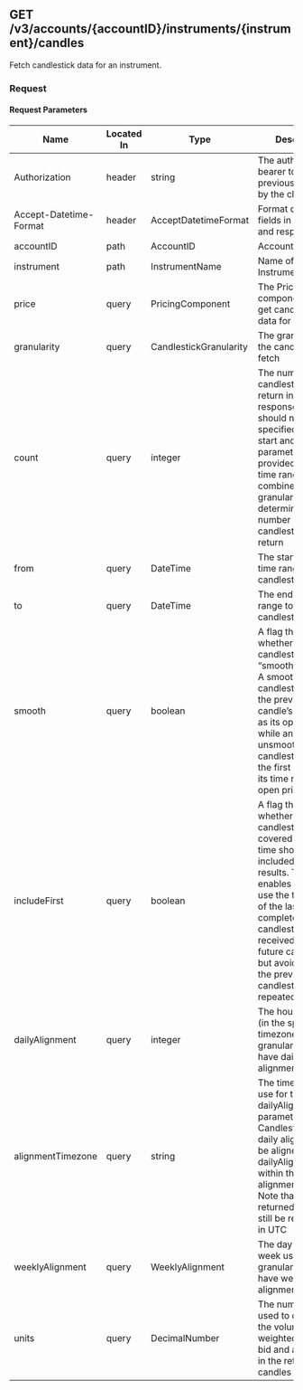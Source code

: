 ## GET /v3/accounts/{accountID}/instruments/{instrument}/candles

Fetch candlestick data for an instrument.

### Request

#### Request Parameters

| Name | Located In | Type | Description | Default | Constraints |
| ---- | ---------- | ---- | ----------- | ------- | ----------- |
| Authorization | header | string | The authorization bearer token previously obtained by the client | | Required |
| Accept-Datetime-Format | header | AcceptDatetimeFormat | Format of DateTime fields in the request and response | | |
| accountID | path | AccountID | Account Identifier | | Required |
| instrument | path | InstrumentName | Name of the Instrument | | Required |
| price | query | PricingComponent | The Price component(s) to get candlestick data for | M | |
| granularity | query | CandlestickGranularity | The granularity of the candlesticks to fetch | S5 | |
| count | query | integer | The number of candlesticks to return in the response. Count should not be specified if both the start and end parameters are provided, as the time range combined with the granularity will determine the number of candlesticks to return | 500 | Maximum: 5000 |
| from | query | DateTime | The start of the time range to fetch candlesticks for | | |
| to | query | DateTime | The end of the time range to fetch candlesticks for | | |
| smooth | query | boolean | A flag that controls whether the candlestick is “smoothed” or not. A smoothed candlestick uses the previous candle’s close price as its open price, while an unsmoothed candlestick uses the first price from its time range as its open price | False | |
| includeFirst | query | boolean | A flag that controls whether the candlestick that is covered by the from time should be included in the results. This flag enables clients to use the timestamp of the last completed candlestick received to poll for future candlesticks but avoid receiving the previous candlestick repeatedly | True | |
| dailyAlignment | query | integer | The hour of the day (in the specified timezone) to use for granularities that have daily alignments | 17 | Minimum: 0, Maximum: 23 |
| alignmentTimezone | query | string | The timezone to use for the dailyAlignment parameter. Candlesticks with daily alignment will be aligned to the dailyAlignment hour within the alignmentTimezone. Note that the returned times will still be represented in UTC | America/New_York | |
| weeklyAlignment | query | WeeklyAlignment | The day of the week used for granularities that have weekly alignment | Friday | |
| units | query | DecimalNumber | The number of units used to calculate the volume-weighted average bid and ask prices in the returned candles | 1 | |
